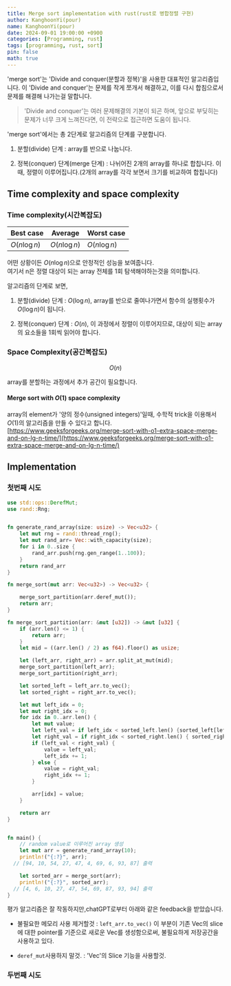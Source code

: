 ```yaml
---
title: Merge sort implementation with rust(rust로 병합정렬 구현)
author: KanghoonYi(pour)
name: KanghoonYi(pour)
date: 2024-09-01 19:00:00 +0900
categories: [Programming, rust]
tags: [programming, rust, sort]
pin: false
math: true
---
```

'merge sort'는 'Divide and conquer(분할과 정복)'을 사용한 대표적인 알고리즘입니다.
이 'Divide and conquer'는 문제를 작게 쪼개서 해결하고, 이를 다시 합침으로서 문제를 해결해 나가는걸 말합니다.
> 'Divide and conquer'는 여러 문제해결의 기본이 되곤 하며, 앞으로 부딪히는 문제가 너무 크게 느껴진다면, 이 전략으로 접근하면 도움이 됩니다.

'merge sort'에서는 총 2단계로 알고리즘의 단계를 구분합니다.
1. 분할(divide) 단계
: array를 반으로 나눕니다.

2. 정복(conquer) 단계(merge 단계)
: 나뉘어진 2개의 array를 하나로 합칩니다. 이때, 정렬이 이루어집니다.(2개의 array를 각각 보면서 크기를 비교하여 합칩니다)

## Time complexity and space complexity

### Time complexity(시간복잡도)
| Best case | Average  | Worst case |
|-----------|----------|------------|
| $O(n\log{n})$  | $O(n\log{n})$ | $O(n\log{n})$   |

어떤 상황이든 $O(n\log{n})$으로 안정적인 성능을 보여줍니다.  
여기서 n은 정렬 대상이 되는 array 전체를 1회 탐색해야하는것을 의미합니다.

알고리즘의 단계로 보면,

1. 분할(divide) 단계
: $O(\log{n})$, array를 반으로 줄여나가면서 함수의 실행횟수가 $O(\log{n})$이 됩니다.

2. 정복(conquer) 단계
: $O(n)$, 이 과정에서 정렬이 이루어지므로, 대상이 되는 array의 요소들을 1회씩 읽어야 합니다.

### Space Complexity(공간복잡도)
$$
O(n)
$$

array를 분할하는 과정에서 추가 공간이 필요합니다.

#### Merge sort with $O(1)$ space complexity
array의 element가 '양의 정수(unsigned integers)'일때, 수학적 trick을 이용해서 $O(1)$의 알고리즘을 만들 수 있다고 합니다.
[https://www.geeksforgeeks.org/merge-sort-with-o1-extra-space-merge-and-on-lg-n-time/](https://www.geeksforgeeks.org/merge-sort-with-o1-extra-space-merge-and-on-lg-n-time/)


## Implementation

### 첫번째 시도
```rust
use std::ops::DerefMut;
use rand::Rng;


fn generate_rand_array(size: usize) -> Vec<u32> {
    let mut rng = rand::thread_rng();
    let mut rand_arr= Vec::with_capacity(size);
    for i in 0..size {
        rand_arr.push(rng.gen_range(1..100));
    }
    return rand_arr
}

fn merge_sort(mut arr: Vec<u32>) -> Vec<u32> {

    merge_sort_partition(arr.deref_mut());
    return arr;
}

fn merge_sort_partition(arr: &mut [u32]) -> &mut [u32] {
    if (arr.len() <= 1) {
        return arr;
    }
    let mid = ((arr.len() / 2) as f64).floor() as usize;

    let (left_arr, right_arr) = arr.split_at_mut(mid);
    merge_sort_partition(left_arr);
    merge_sort_partition(right_arr);

    let sorted_left = left_arr.to_vec();
    let sorted_right = right_arr.to_vec();

    let mut left_idx = 0;
    let mut right_idx = 0;
    for idx in 0..arr.len() {
        let mut value;
        let left_val = if left_idx < sorted_left.len() {sorted_left[left_idx % sorted_left.len()]} else { u32::MAX };
        let right_val = if right_idx < sorted_right.len() { sorted_right[right_idx % sorted_right.len()] } else { u32::MAX };
        if (left_val < right_val) {
            value = left_val;
            left_idx += 1;
        } else {
            value = right_val;
            right_idx += 1;
        }

        arr[idx] = value;
    }

    return arr
}


fn main() {
    // random value로 이루어진 array 생성
    let mut arr = generate_rand_array(10);
    println!("{:?}", arr);
  // [94, 10, 54, 27, 47, 4, 69, 6, 93, 87] 출력

    let sorted_arr = merge_sort(arr);
    println!("{:?}", sorted_arr);
  // [4, 6, 10, 27, 47, 54, 69, 87, 93, 94] 출력
}
```

평가
알고리즘은 잘 작동하지만,chatGPT로부터 아래와 같은 feedback을 받았습니다.

- 불필요한 메모리 사용 제거할것
: `left_arr.to_vec()` 이 부분이 기존 Vec의 slice에 대한 pointer를 기준으로 새로운 Vec를 생성함으로써, 불필요하게 저장공간을 사용하고 있다.

- `deref_mut`사용하지 말것.
: 'Vec'의 Slice 기능을 사용할것.

### 두번째 시도
```rust

```
